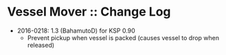 # Vessel Mover :: Change Log

* 2016-0218: 1.3 (BahamutoD) for KSP 0.90
	+ Prevent pickup when vessel is packed (causes vessel to drop when released)
